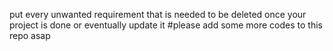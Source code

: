 put every unwanted requirement that is needed to be deleted once your project is done or eventually update it
#please add some more codes to this repo asap
